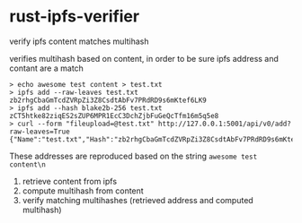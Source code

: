 # rust-ipfs-verifier
verify ipfs content matches multihash

verifies multihash based on content, in order to be sure ipfs address and contant are a match
```
> echo awesome test content > test.txt
> ipfs add --raw-leaves test.txt
zb2rhgCbaGmTcdZVRpZi3Z8CsdtAbFv7PRdRD9s6mKtef6LK9
> ipfs add --hash blake2b-256 test.txt
zCT5htke82ziqES2sZUP6MPR1EcC3DchZjbFuGeQcTfm16m5q5e8
> curl --form "fileupload=@test.txt" http://127.0.0.1:5001/api/v0/add?raw-leaves=True
{"Name":"test.txt","Hash":"zb2rhgCbaGmTcdZVRpZi3Z8CsdtAbFv7PRdRD9s6mKtef6LK9","Size":"21"}
```
These addresses are reproduced based on the string `awesome test content\n`

1. retrieve content from ipfs
2. compute multihash from content
3. verify matching multihashes (retrieved address and computed multihash)
